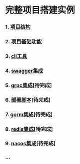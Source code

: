 # 完整项目搭建实例

### 1. [项目结构](structure.md)
### 2. [项目基础功能](base.md)
### 3. [cli工具](cli.md)
### 4. [swagger集成](swagger.md)
### 5. [grpc集成](grpc.md)[待完成]
### 6. [部署脚本]()[待完成]
### 7. [gorm集成]()[待完成]
### 8. [redis集成]()[待完成]
### 9. [nacos集成]()[待完成]
### ...